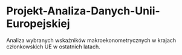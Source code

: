 # Projekt-Analiza-Danych-Unii-Europejskiej
Analiza wybranych wskaźników makroekonometrycznych w krajach członkowskich UE w ostatnich latach.
